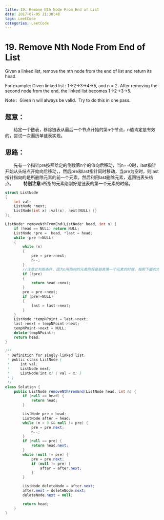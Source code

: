 ```yaml
---
title: 19. Remove Nth Node From End of List
date: 2017-07-05 21:38:48
tags: LeetCode
categories: LeetCode
---
```


# 19. Remove Nth Node From End of List

Given a linked list, remove the nth node from the end of list and return its head.

For example:
Given linked list : 1->2->3->4->5, and n = 2.
After removing the second node from the end, the linked list becomes 1->2->3->5.

Note :
​	Given n will always be valid.
​	Try to do this in one pass.

<!-- more-->

## 题意：

　　给定一个链表，移除链表从最后一个节点开始的第n个节点，n值肯定是有效的，尝试一次遍历单链表实现。

## 思路：

　　先有一个指针pre按照给定的倒数第n个的值向后移动，当n==0时，last指针开始从头结点开始向后移动，，然后pre和last指针同时移动，当pre为空时，则last指针指向的是所删除元素的前一个元素，然后利用last删除元素，返回链表头结点。
　　**特别注意**n所指的元素刚刚好是链表的第一个元素的时候。

```c++
struct ListNode
{
	int val;
	ListNode *next;
	ListNode(int x) :val(x), next(NULL) {}
};

ListNode* removeNthFromEnd(ListNode* head, int n) {
	if (head == NULL) return NULL;
	ListNode *pre =  head, *last = head;
	while (pre !=NULL)
	{
		while (n)
		{
			pre = pre->next;
			n--;
		}
        //注意此判断条件，因为n所指向的元素刚好是链表第一个元素的时候，按照下面的方法就会出错，因为n为第一个元素，则pre刚好移动到链表尾后空指针处，pre = pre->next;就会出错，所以要单独设立条件考虑。
		if (!pre)
		{
			return head->next;
		}
		pre = pre->next;
		if (pre!=NULL)
		{
			last = last->next;
		}
	}
	ListNode *tempNPoint = last->next;
	last->next = tempNPoint->next;
	tempNPoint->next = NULL;
	delete(tempNPoint);
	return head;
}

```

```java
/**
 * Definition for singly-linked list.
 * public class ListNode {
 *     int val;
 *     ListNode next;
 *     ListNode(int x) { val = x; }
 * }
 */
class Solution {
    public ListNode removeNthFromEnd(ListNode head, int n) {
        if (null == head) {
            return head;
        }

        ListNode pre = head;
        ListNode after = head;
        while (n > 0 && null != pre) {
            pre = pre.next;
            n--;
        }
        if (null == pre) {
            return head.next;
        }
        while (null != pre) {
            pre = pre.next;
            if (null != pre) {
                after = after.next;
            }
        }

        ListNode deleteNode = after.next;
        after.next = deleteNode.next;
        deleteNode.next = null;

        return head;
    }
}
```

